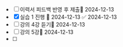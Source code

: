 - [ ] 이력서 피드백 반영 후 제출🛫 2024-12-13 
- [x] 실습 1 진행 🛫 2024-12-13 ✅ 2024-12-13
- [ ] 강의 4강 듣기🛫 2024-12-13
- [ ] 강의 5강🛫 2024-12-13
- [ ] 
